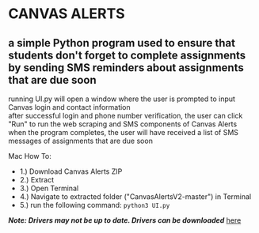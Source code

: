 # CANVAS ALERTS 
## a simple Python program used to ensure that students don't forget to complete assignments by sending SMS reminders about assignments that are due soon

running UI.py will open a window where the user is prompted to input Canvas login and contact information<br/>
after successful login and phone number verification, the user can click "Run" to run the web scraping and SMS components of Canvas Alerts<br/>
when the program completes, the user will have received a list of SMS messages of assignments that are due soon<br/>

Mac How To: 
 - 1.) Download Canvas Alerts ZIP
 - 2.) Extract
 - 3.) Open Terminal
 - 4.) Navigate to extracted folder ("CanvasAlertsV2-master") in Terminal
 - 5.) run the following command: ```python3 UI.py```
  
***Note: Drivers may not be up to date. Drivers can be downloaded*** [here](https://chromedriver.chromium.org/downloads) 
